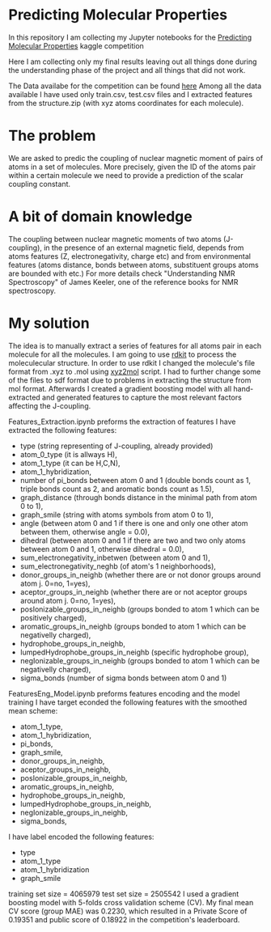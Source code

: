# Predicting Molecular Properties
In this repository I am collecting my Jupyter notebooks for the [Predicting Molecular Properties](https://www.kaggle.com/c/champs-scalar-coupling) kaggle competition

Here I am collecting only my final results leaving out all things done during the understanding phase of the project and all things that did not work.

The Data availabe for the competition can be found [here](https://www.kaggle.com/c/champs-scalar-coupling/data)
Among all the data available I have used only train.csv, test.csv files and I extracted features from the structure.zip (with xyz atoms coordinates for each molecule).

# The problem
We are asked to predic the coupling of nuclear magnetic moment of pairs of atoms in a set of molecules. More precisely, given the ID of the atoms pair within a certain molecule we need to provide a prediction of the scalar coupling constant.

# A bit of domain knowledge
The coupling between nuclear magnetic moments of two atoms (J-coupling), in the presence of an external magnetic field, depends from atoms features (Z, electronegativity, charge etc) and from environmental features (atoms distance, bonds between atoms, substituent groups atoms are bounded with etc.) For more details check "Understanding NMR Spectroscopy" of James Keeler, one of the reference books for NMR spectroscopy.

# My solution
The idea is to manually extract a series of features for all atoms pair in each molecule for all the molecules. I am going to use [rdkit](https://www.rdkit.org/) to process the moleculecular structure. In order to use rdkit I changed the molecule's file format from .xyz to .mol using [xyz2mol](https://github.com/jensengroup/xyz2mol) script. I had to further change some of the files to sdf format due to problems in extracting the structure from mol format. Afterwards I created a gradient boosting model with all hand-extracted and generated features to capture the most relevant factors affecting the J-coupling.

Features_Extraction.ipynb preforms the extraction of features
I have extracted the following features:
- type (string representing of J-coupling, already provided)
- atom_0_type (it is allways H),
- atom_1_type (it can be H,C,N),
- atom_1_hybridization,
- number of pi_bonds between atom 0 and 1 (double bonds count as 1, triple bonds count as 2, and aromatic bonds count as 1.5), 
- graph_distance (through bonds distance in the minimal path from atom 0 to 1),
- graph_smile (string with atoms symbols from atom 0 to 1),
- angle (between atom 0 and 1 if there is one and only one other atom between them, otherwise angle = 0.0),
- dihedral (between atom 0 and 1 if there are two and two only atoms between atom 0 and 1, otherwise dihedral = 0.0),
- sum_electronegativity_inbetwen (between atom 0 and 1),
- sum_electronegativity_neghb (of atom's 1 neighborhoods),
- donor_groups_in_neighb (whether there are or not donor groups around atom j. 0=no, 1=yes),
- aceptor_groups_in_neighb (whether there are or not aceptor groups around atom j. 0=no, 1=yes),
- posIonizable_groups_in_neighb (groups bonded to atom 1 which can be positively charged),
- aromatic_groups_in_neighb (groups bonded to atom 1 which can be negativelly charged),
- hydrophobe_groups_in_neighb,
- lumpedHydrophobe_groups_in_neighb (specific hydrophobe group),
- negIonizable_groups_in_neighb (groups bonded to atom 1 which can be negativelly charged), 
- sigma_bonds (number of sigma bonds between atom 0 and 1)

FeaturesEng_Model.ipynb preforms features encoding and the model training
I have target econded the following features with the smoothed mean scheme:
- atom_1_type, 
- atom_1_hybridization, 
- pi_bonds, 
- graph_smile, 
- donor_groups_in_neighb, 
- aceptor_groups_in_neighb, 
- posIonizable_groups_in_neighb, 
- aromatic_groups_in_neighb, 
- hydrophobe_groups_in_neighb, 
- lumpedHydrophobe_groups_in_neighb, 
- negIonizable_groups_in_neighb, 
- sigma_bonds,

I have label encoded the following features: 
- type 
- atom_1_type 
- atom_1_hybridization 
- graph_smile

training set size = 4065979
test set size = 2505542
I used a gradient boosting model with 5-folds cross validation scheme (CV).
My final mean CV score (group MAE) was 0.2230, which resulted in a Private Score of 0.19351
and public score of 0.18922 in the competition's leaderboard.
